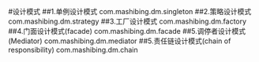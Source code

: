 #设计模式
##1.单例设计模式
    com.mashibing.dm.singleton
##2.策略设计模式
    com.mashibing.dm.strategy
##3.工厂设计模式
    com.mashibing.dm.factory
##4.门面设计模式(facade)
    com.mashibing.dm.facade
##5.调停者设计模式(Mediator)
    com.mashibing.dm.mediator
##5.责任链设计模式(chain of responsibility)
    com.mashibing.dm.chain